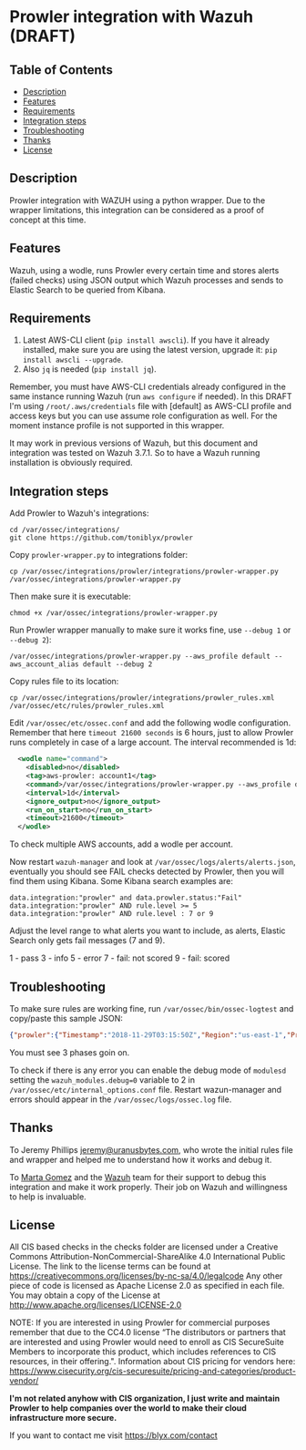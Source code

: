 # Prowler integration with Wazuh (DRAFT)

## Table of Contents

- [Description](#description)
- [Features](#features)
- [Requirements](#requirements)
- [Integration steps](#integration-steps)
- [Troubleshooting](#troubleshooting)
- [Thanks](#thanks)
- [License](#license)

## Description

Prowler integration with WAZUH using a python wrapper. Due to the wrapper limitations, this integration can be considered as a proof of concept at this time.

## Features

Wazuh, using a wodle, runs Prowler every certain time and stores alerts (failed checks) using JSON output which Wazuh processes and sends to Elastic Search to be queried from Kibana.

## Requirements

1. Latest AWS-CLI client (`pip install awscli`). If you have it already installed, make sure you are using the latest version, upgrade it: `pip install awscli --upgrade`.
2. Also `jq` is needed (`pip install jq`).

Remember, you must have AWS-CLI credentials already configured in the same instance running Wazuh (run `aws configure` if needed). In this DRAFT I'm using `/root/.aws/credentials` file with [default] as AWS-CLI profile and access keys but you can use assume role configuration as well. For the moment instance profile is not supported in this wrapper.

It may work in previous versions of Wazuh, but this document and integration was tested on Wazuh 3.7.1. So to have a Wazuh running installation is obviously required.

## Integration steps

Add Prowler to Wazuh's integrations:
```
cd /var/ossec/integrations/
git clone https://github.com/toniblyx/prowler
```
Copy `prowler-wrapper.py` to integrations folder:

```
cp /var/ossec/integrations/prowler/integrations/prowler-wrapper.py /var/ossec/integrations/prowler-wrapper.py
```
Then make sure it is executable:
```
chmod +x /var/ossec/integrations/prowler-wrapper.py
```
Run Prowler wrapper manually to make sure it works fine, use `--debug 1` or `--debug 2`):
```
/var/ossec/integrations/prowler-wrapper.py --aws_profile default --aws_account_alias default --debug 2
```

Copy rules file to its location:

```
cp /var/ossec/integrations/prowler/integrations/prowler_rules.xml /var/ossec/etc/rules/prowler_rules.xml
```

Edit `/var/ossec/etc/ossec.conf` and add the following wodle configuration. Remember that here `timeout 21600 seconds` is 6 hours, just to allow Prowler runs completely in case of a large account. The interval recommended is 1d:
```xml
  <wodle name="command">
    <disabled>no</disabled>
    <tag>aws-prowler: account1</tag>
    <command>/var/ossec/integrations/prowler-wrapper.py --aws_profile default --aws_account_alias default</command>
    <interval>1d</interval>
    <ignore_output>no</ignore_output>
    <run_on_start>no</run_on_start>
    <timeout>21600</timeout>
  </wodle>
```
To check multiple AWS accounts, add a wodle per account.

Now restart `wazuh-manager` and look at `/var/ossec/logs/alerts/alerts.json`, eventually you should see FAIL checks detected by Prowler, then you will find them using Kibana. Some Kibana search examples are:
```
data.integration:"prowler" and data.prowler.status:"Fail"
data.integration:"prowler" AND rule.level >= 5
data.integration:"prowler" AND rule.level : 7 or 9
```

Adjust the level range to what alerts you want to include, as alerts, Elastic Search only gets fail messages (7 and 9).

1 - pass
3 - info
5 - error
7 - fail: not scored
9 - fail: scored

## Troubleshooting

To make sure rules are working fine, run `/var/ossec/bin/ossec-logtest` and copy/paste this sample JSON:

```json
{"prowler":{"Timestamp":"2018-11-29T03:15:50Z","Region":"us-east-1","Profile":"default","Account Number”:”1234567890”,”Control":"[check34] Ensure a log metric filter and alarm exist for IAM policy changes (Scored)","Message":"No CloudWatch group found for CloudTrail events","Status":"Fail","Scored":"Scored","Level":"Level 1","Control ID":"3.4"}, "integration": "prowler"}
```
You must see 3 phases goin on.

To check if there is any error you can enable the debug mode of `modulesd` setting the `wazuh_modules.debug=0` variable to 2 in `/var/ossec/etc/internal_options.conf` file. Restart wazun-manager and errors should appear in the `/var/ossec/logs/ossec.log` file.

## Thanks

To Jeremy Phillips <jeremy@uranusbytes.com>, who wrote the initial rules file and wrapper and helped me to understand how it works and debug it.

To [Marta Gomez](https://github.com/mgmacias95) and the [Wazuh](https://www.wazuh.com) team for their support to debug this integration and make it work properly. Their job on Wazuh and willingness to help is invaluable.

## License

All CIS based checks in the checks folder are licensed under a Creative Commons Attribution-NonCommercial-ShareAlike 4.0 International Public License.
The link to the license terms can be found at
<https://creativecommons.org/licenses/by-nc-sa/4.0/legalcode>
Any other piece of code is licensed as Apache License 2.0 as specified in each file. You may obtain a copy of the License at
<http://www.apache.org/licenses/LICENSE-2.0>

NOTE: If you are interested in using Prowler for commercial purposes remember that due to the CC4.0 license “The distributors or partners that are interested and using Prowler would need to enroll as CIS SecureSuite Members to incorporate this product, which includes references to CIS resources, in their offering.". Information about CIS pricing for vendors here: <https://www.cisecurity.org/cis-securesuite/pricing-and-categories/product-vendor/>

**I'm not related anyhow with CIS organization, I just write and maintain Prowler to help companies over the world to make their cloud infrastructure more secure.**

If you want to contact me visit <https://blyx.com/contact>
